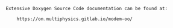 	Extensive Doxygen Source Code documentation can be found at:

		https://on.multiphysics.gitlab.io/modem-oo/
